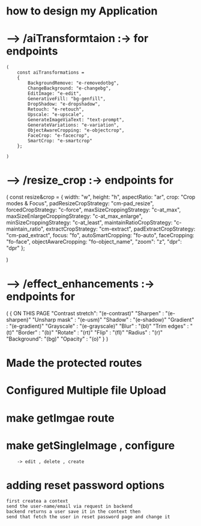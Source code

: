 # how to design my Application

# --> /aiTransformtaion :-> for endpoints
    (
        const aiTransformations = 
        {
            BackgroundRemove: "e-removedotbg",
            ChangeBackground: "e-changebg",
            EditImage: "e-edit",
            GenerativeFill: "bg-genfill",
            DropShadow: "e-dropshadow",
            Retouch: "e-retouch",
            Upscale: "e-upscale",
            GenerateImageViaText: "text-prompt",
            GenerateVariations: "e-variation",
            ObjectAwareCropping: "e-objectcrop",
            FaceCrop: "e-facecrop",
            SmartCrop: "e-smartcrop"
        };
    
    ) 

# --> /resize_crop :->  endpoints for 
(
    const resize&crop = {
        width: "w",
        height: "h",
        aspectRatio: "ar",
        crop: "Crop modes & Focus",
        padResizeCropStrategy: "cm-pad_resize",
        forcedCropStrategy: "c-force",
        maxSizeCroppingStrategy: "c-at_max",
        maxSizeEnlargeCroppingStrategy: "c-at_max_enlarge",
        minSizeCroppingStrategy: "c-at_least",
        maintainRatioCropStrategy: "c-maintain_ratio",
        extractCropStrategy: "cm-extract",
        padExtractCropStrategy: "cm-pad_extract",
        focus: "fo",
        autoSmartCropping: "fo-auto",
        faceCropping: "fo-face",
        objectAwareCropping: "fo-object_name",
        "zoom": "z",
        "dpr": "dpr"
    };

)

# --> /effect_enhancements :->  endpoints for 
(
    {
        ON THIS PAGE
        "Contrast stretch": "(e-contrast)"
        "Sharpen" :        "(e-sharpen)"
        "Unsharp mask" :   "(e-usm)"
        "Shadow" :          "(e-shadow)"
        "Gradient" :        "(e-gradient)"
        "Grayscale" :       "(e-grayscale)"
        "Blur" :            "(bl)"
        "Trim edges" :      "(t)"
        "Border" :          "(b)"
        "Rotate" :          "(rt)"
        "Flip" :            "(fl)"
        "Radius" :          "(r)"
        "Background":       "(bg)"
        "Opacity" :         "(o)"
    }
)





# Made  the protected routes 
# Configured Multiple file Upload 
# make getImgae route 
# make getSingleImage , configure
        -> edit , delete , create 
# adding reset password options 
    first createa a context 
    send the user-name/email via request in backend  
    backend returns a user save it in the context then  
    send that fetch the user in reset password page and change it  

    